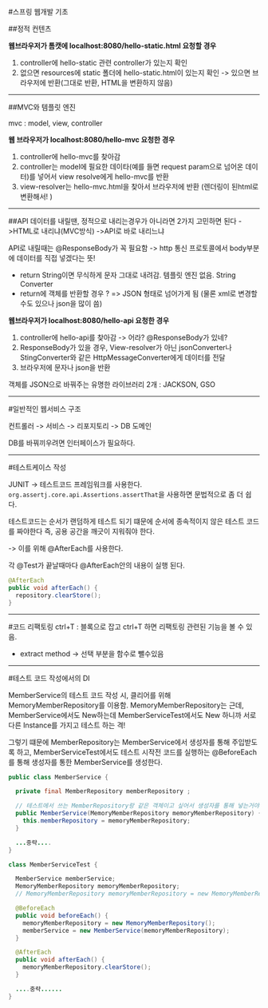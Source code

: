 #스프링 웹개발 기초

##정적 컨텐츠

**웹브라우저가 톰캣에 localhost:8080/hello-static.html 요청할 경우**

1. controller에 hello-static 관련 controller가 있는지 확인
2. 없으면 resources에 static 폴더에 hello-static.html이 있는지 확인 -> 있으면 브라우저에 반환(그대로 반환, HTML을 변환하지 않음)

---

##MVC와 템플릿 엔진

mvc : model, view, controller

**웹 브라우저가 localhost:8080/hello-mvc 요청한 경우**

1. controller에 hello-mvc를 찾아감
2. controller는 model에 필요한 데이타(예를 들면 request param으로 넘어온 데이터)를 넣어서 view resolve에게 hello-mvc를 반환
3. view-resolver는 hello-mvc.html을 찾아서 브라우저에 반환 (렌더링이 된html로 변환해서! )

---

##API
데이터를 내릴땐, 정적으로 내리는경우가 아니라면 2가지 고민하면 된다
->HTML로 내리냐(MVC방식)
->API로 바로 내리느냐

API로 내릴때는 @ResponseBody가 꼭 필요함 -> http 통신 프로토콜에서 body부분에 데이터를 직접 넣겠다는 뜻!

- return String이면 무식하게 문자 그대로 내려감. 템플릿 엔진 없음. String Converter
- return에 객체를 반환할 경우 ? => JSON 형태로 넘어가게 됨 (물론 xml로 변경할 수도 있으나 json을 많이 씀)

**웹브라우저가 localhost:8080/hello-api 요청한 경우**

1. controller에 hello-api를 찾아감 -> 어라? @ResponseBody가 있네?
2. ResponseBody가 있을 경우, View-resolver가 아닌 jsonConverter나 StingConverter와 같은 HttpMessageConverter에게 데이터를 전달
3. 브라우저에 문자나 json을 반환

객체를 JSON으로 바꿔주는 유명한 라이브러리 2개 : JACKSON, GSO

---

#일반적인 웹서비스 구조

컨트롤러 -> 서비스 -> 리포지토리 -> DB
도메인

DB를 바꿔끼우려면 인터페이스가 필요하다.

---

#테스트케이스 작성

JUNIT -> 테스트코드 프레임워크를 사용한다.
`org.assertj.core.api.Assertions.assertThat`을 사용하면 문법적으로 좀 더 쉽다.

테스트코드는 순서가 랜덤하게 테스트 되기 떄문에 순서에 종속적이지 않은 테스트 코드를 짜야한다
즉, 공용 공간을 깨긋이 지워줘야 한다.

-> 이를 위해 @AfterEach를 사용한다.

각 @Test가 끝날때마다 @AfterEach안의 내용이 실행 된다.

```java
@AfterEach
public void afterEach() {
  repository.clearStore();
}
```

---

#코드 리팩토링
ctrl+T : 블록으로 잡고 ctrl+T 하면 리팩토링 관련된 기능을 볼 수 있음.

- extract method -> 선택 부분을 함수로 뺄수있음

---

#테스트 코드 작성에서의 DI

MemberService의 테스트 코드 작성 시, 클리어를 위해 MemoryMemberRepository를 이용함.
MemoryMemberRepository는 근데, MemberService에서도 New하는데 MemberServiceTest에서도 New 하니까 서로 다른 Instance를 가지고 테스트 하는 격!

그렇기 떄문에 MemberRepository는 MemberService에서 생성자를 통해 주입받도록 하고,
MemberServiceTest에서도 테스트 시작전 코드를 실행하는 @BeforeEach를 통해 생성자를 통한 MemberService를 생성한다.

```java
public class MemberService {

  private final MemberRepository memberRepository ;

  // 테스트에서 쓰는 MemberRepository랑 같은 객체이고 싶어서 생성자를 통해 넣는거야.
  public MemberService(MemoryMemberRepository memoryMemberRepository) {
    this.memberRepository = memoryMemberRepository;
  }

  ...중략....
}
```

```java
class MemberServiceTest {

  MemberService memberService;
  MemoryMemberRepository memoryMemberRepository;
  // MemoryMemberRepository memoryMemberRepository = new MemoryMemberRepository();

  @BeforeEach
  public void beforeEach() {
    memoryMemberRepository = new MemoryMemberRepository();
    memberService = new MemberService(memoryMemberRepository);
  }

  @AfterEach
  public void afterEach() {
    memoryMemberRepository.clearStore();
  }

  ....중략......
}
```
